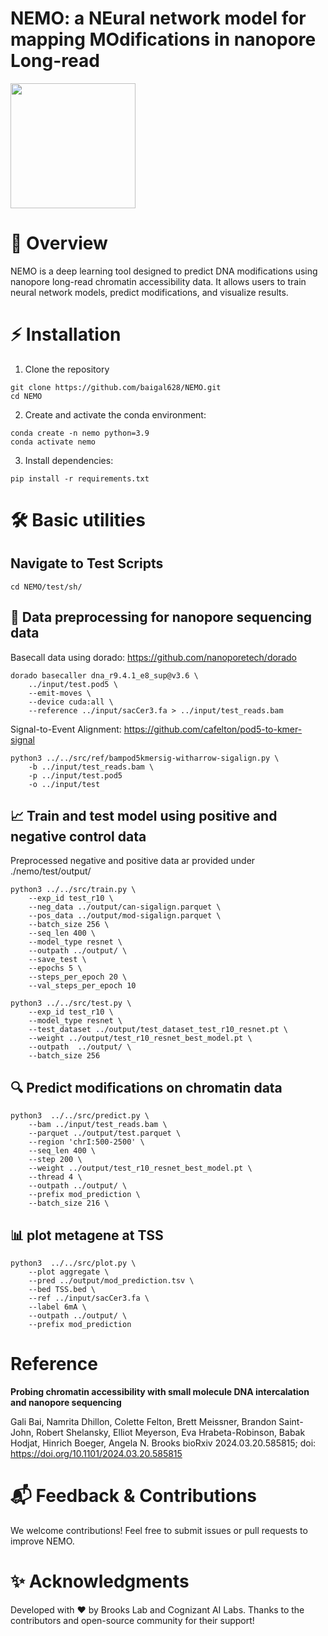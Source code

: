# NEMO: a NEural network model for mapping MOdifications in nanopore Long-read  
<p align="left">
<img src="./img/nemo_logo.png" width="200"/>
</p>

# 🚀 Overview
NEMO is a deep learning tool designed to predict DNA modifications using nanopore long-read chromatin accessibility data. It allows users to train neural network models, predict modifications, and visualize results.

# ⚡ Installation

1. Clone the repository

```{bash}
git clone https://github.com/baigal628/NEMO.git
cd NEMO
```
2. Create and activate the conda environment:
```{bash}
conda create -n nemo python=3.9
conda activate nemo
```
3. Install dependencies:
```{bash}
pip install -r requirements.txt
```

# 🛠️ Basic utilities

## Navigate to Test Scripts
```{bash}
cd NEMO/test/sh/
```

## 🔄 Data preprocessing for nanopore sequencing data

Basecall data using dorado: https://github.com/nanoporetech/dorado

```{bash}
dorado basecaller dna_r9.4.1_e8_sup@v3.6 \
    ../input/test.pod5 \
    --emit-moves \
    --device cuda:all \
    --reference ../input/sacCer3.fa > ../input/test_reads.bam
```

Signal-to-Event Alignment: https://github.com/cafelton/pod5-to-kmer-signal

```{bash}
python3 ../../src/ref/bampod5kmersig-witharrow-sigalign.py \
    -b ../input/test_reads.bam \
    -p ../input/test.pod5
    -o ../input/test
```

## 📈 Train and test model using positive and negative control data
Preprocessed negative and positive data ar provided under ./nemo/test/output/

```{bash}
python3 ../../src/train.py \
    --exp_id test_r10 \
    --neg_data ../output/can-sigalign.parquet \
    --pos_data ../output/mod-sigalign.parquet \
    --batch_size 256 \
    --seq_len 400 \
    --model_type resnet \
    --outpath ../output/ \
    --save_test \
    --epochs 5 \
    --steps_per_epoch 20 \
    --val_steps_per_epoch 10 

python3 ../../src/test.py \
    --exp_id test_r10 \
    --model_type resnet \
    --test_dataset ../output/test_dataset_test_r10_resnet.pt \
    --weight ../output/test_r10_resnet_best_model.pt \
    --outpath  ../output/ \
    --batch_size 256
```
## 🔍 Predict modifications on chromatin data
```{bash}
python3  ../../src/predict.py \
    --bam ../input/test_reads.bam \
    --parquet ../output/test.parquet \
    --region 'chrI:500-2500' \
    --seq_len 400 \
    --step 200 \
    --weight ../output/test_r10_resnet_best_model.pt \
    --thread 4 \
    --outpath ../output/ \
    --prefix mod_prediction \
    --batch_size 216 \
```
## 📊 plot metagene at TSS

```{bash}
python3  ../../src/plot.py \
    --plot aggregate \
    --pred ../output/mod_prediction.tsv \
    --bed TSS.bed \
    --ref ../input/sacCer3.fa \
    --label 6mA \
    --outpath ../output/ \
    --prefix mod_prediction
```
# Reference

**Probing chromatin accessibility with small molecule DNA intercalation and nanopore sequencing**

Gali Bai, Namrita Dhillon, Colette Felton, Brett Meissner, Brandon Saint-John, Robert Shelansky, Elliot Meyerson, Eva Hrabeta-Robinson, Babak Hodjat, Hinrich Boeger, Angela N. Brooks
bioRxiv 2024.03.20.585815; doi: https://doi.org/10.1101/2024.03.20.585815

# 📬 Feedback & Contributions

We welcome contributions! Feel free to submit issues or pull requests to improve NEMO.

# ✨ Acknowledgments
Developed with ❤️ by Brooks Lab and Cognizant AI Labs. Thanks to the contributors and open-source community for their support!